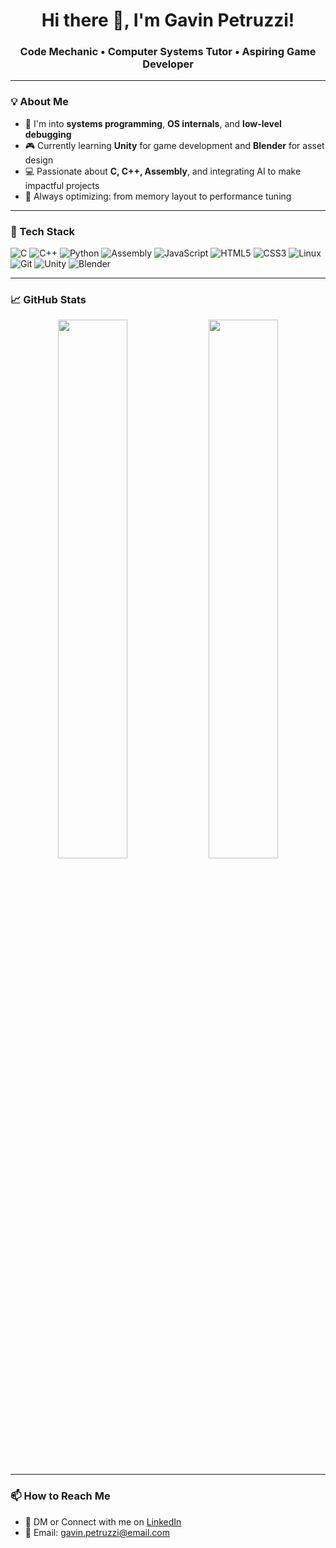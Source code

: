 <h1 align="center">Hi there 👋, I'm Gavin Petruzzi!</h1>
<h3 align="center"> Code Mechanic • Computer Systems Tutor • Aspiring Game Developer</h3>

---

### 💡 About Me

- 🔬 I'm into **systems programming**, **OS internals**, and **low-level debugging**
- 🎮 Currently learning **Unity** for game development and **Blender** for asset design
- 💻 Passionate about **C, C++, Assembly**, and integrating AI to make impactful projects
- 🎯 Always optimizing: from memory layout to performance tuning

---

### 🔧 Tech Stack

![C](https://img.shields.io/badge/-C-000?&logo=C&logoColor=A8B9CC)
![C++](https://img.shields.io/badge/-C++-000?&logo=c%2B%2B&logoColor=00599C)
![Python](https://img.shields.io/badge/-Python-000?&logo=python)
![Assembly](https://img.shields.io/badge/-Assembly-000?&logo=gnu&logoColor=white)
![JavaScript](https://img.shields.io/badge/-JavaScript-000?&logo=javascript)
![HTML5](https://img.shields.io/badge/-HTML5-000?&logo=html5)
![CSS3](https://img.shields.io/badge/-CSS3-000?&logo=css3&logoColor=1572B6)
![Linux](https://img.shields.io/badge/-Linux-000?&logo=linux)
![Git](https://img.shields.io/badge/-Git-000?&logo=git)
![Unity](https://img.shields.io/badge/-Unity-000?&logo=unity)
![Blender](https://img.shields.io/badge/-Blender-000?&logo=blender)

---

### 📈 GitHub Stats

<p align="center">
  <img width="47%" src="https://github-readme-stats.vercel.app/api?username=gavinpetruzzi&show_icons=true&theme=radical" />
  <img width="47%" src="https://github-readme-stats.vercel.app/api/top-langs/?username=gavinpetruzzi&layout=compact&theme=radical" />
</p>

---

### 📫 How to Reach Me

- 💬 DM or Connect with me on [LinkedIn](https://www.linkedin.com/in/gavin-petruzzi-199a8028a)
- 🧾 Email: gavin.petruzzi@email.com
